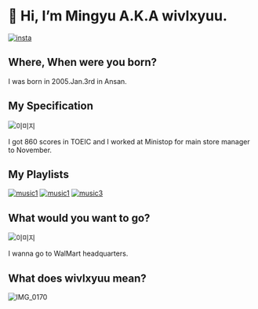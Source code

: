 # 👋 Hi, I’m Mingyu A.K.A wivlxyuu.
[![insta](https://img.shields.io/badge/insta-pink)](https://www.instagram.com/wivlxyuu/)
## Where, When were you born?
I was born in 2005.Jan.3rd in Ansan.

## My Specification
![이미지](https://search.pstatic.net/common/?src=http%3A%2F%2Fimgnews.naver.net%2Fimage%2F003%2F2023%2F11%2F09%2FNISI20230511_0001263677_web_20230511161446_20231109111412615.jpg&type=l340_110)

I got 860 scores in TOEIC and I worked at Ministop for main store manager to November.

## My Playlists
[![music1](https://img.shields.io/badge/music1-Iloveyou3000-green)](https://www.youtube.com/watch?v=cPkE0IbDVs4)
[![music1](https://img.shields.io/badge/music2-Changes-brown)](https://www.youtube.com/watch?v=pPAAFMtDUzo)
[![music3](https://img.shields.io/badge/music3-PerfectNight-purple)](https://www.youtube.com/watch?v=hLvWy2b857I)

 ## What would you want to go?
 ![이미지](https://search.pstatic.net/common/?src=http%3A%2F%2Fblogfiles.naver.net%2FMjAyMzAzMTBfMjY4%2FMDAxNjc4NDAxNjExNTMw.jA28hnBiMxdmY-ysP4B7TisTCecTfgl_dSaZcIndXCgg.todR8w8Y6of-eeZaQPnliDdtjB8caqk93o8Eu-g0WB8g.JPEG.28612%2FIMG_7751.jpg&type=a340)
 
 
 I wanna go to WalMart headquarters. 

 ## What does wivlxyuu mean?
 
![IMG_0170](https://github.com/wiv-lxyuu/wiv-lxyuu/assets/144201110/703cab8a-11cf-423b-b6be-81b28940366e)
